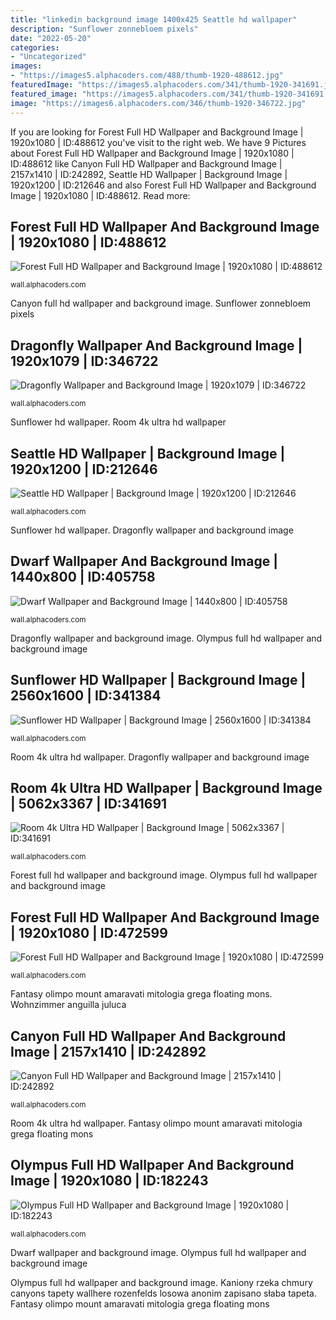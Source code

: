 ```yaml
---
title: "linkedin background image 1400x425 Seattle hd wallpaper"
description: "Sunflower zonnebloem pixels"
date: "2022-05-20"
categories:
- "Uncategorized"
images:
- "https://images5.alphacoders.com/488/thumb-1920-488612.jpg"
featuredImage: "https://images5.alphacoders.com/341/thumb-1920-341691.jpg"
featured_image: "https://images5.alphacoders.com/341/thumb-1920-341691.jpg"
image: "https://images6.alphacoders.com/346/thumb-1920-346722.jpg"
---
```


If you are looking for Forest Full HD Wallpaper and Background Image | 1920x1080 | ID:488612 you've visit to the right web. We have 9 Pictures about Forest Full HD Wallpaper and Background Image | 1920x1080 | ID:488612 like Canyon Full HD Wallpaper and Background Image | 2157x1410 | ID:242892, Seattle HD Wallpaper | Background Image | 1920x1200 | ID:212646 and also Forest Full HD Wallpaper and Background Image | 1920x1080 | ID:488612. Read more:

## Forest Full HD Wallpaper And Background Image | 1920x1080 | ID:488612

![Forest Full HD Wallpaper and Background Image | 1920x1080 | ID:488612](https://images5.alphacoders.com/488/thumb-1920-488612.jpg "Sunflower zonnebloem pixels")

<small>wall.alphacoders.com</small>

Canyon full hd wallpaper and background image. Sunflower zonnebloem pixels

## Dragonfly Wallpaper And Background Image | 1920x1079 | ID:346722

![Dragonfly Wallpaper and Background Image | 1920x1079 | ID:346722](https://images6.alphacoders.com/346/thumb-1920-346722.jpg "Seattle hd wallpaper")

<small>wall.alphacoders.com</small>

Sunflower hd wallpaper. Room 4k ultra hd wallpaper

## Seattle HD Wallpaper | Background Image | 1920x1200 | ID:212646

![Seattle HD Wallpaper | Background Image | 1920x1200 | ID:212646](https://images4.alphacoders.com/212/thumb-1920-212646.jpg "Forest full hd wallpaper and background image")

<small>wall.alphacoders.com</small>

Sunflower hd wallpaper. Dragonfly wallpaper and background image

## Dwarf Wallpaper And Background Image | 1440x800 | ID:405758

![Dwarf Wallpaper and Background Image | 1440x800 | ID:405758](https://images6.alphacoders.com/405/thumb-1920-405758.jpg "Dwarf wallpaper and background image")

<small>wall.alphacoders.com</small>

Dragonfly wallpaper and background image. Olympus full hd wallpaper and background image

## Sunflower HD Wallpaper | Background Image | 2560x1600 | ID:341384

![Sunflower HD Wallpaper | Background Image | 2560x1600 | ID:341384](https://images5.alphacoders.com/341/341384.jpg "Forest full hd wallpaper and background image")

<small>wall.alphacoders.com</small>

Room 4k ultra hd wallpaper. Dragonfly wallpaper and background image

## Room 4k Ultra HD Wallpaper | Background Image | 5062x3367 | ID:341691

![Room 4k Ultra HD Wallpaper | Background Image | 5062x3367 | ID:341691](https://images5.alphacoders.com/341/thumb-1920-341691.jpg "Sunflower zonnebloem pixels")

<small>wall.alphacoders.com</small>

Forest full hd wallpaper and background image. Olympus full hd wallpaper and background image

## Forest Full HD Wallpaper And Background Image | 1920x1080 | ID:472599

![Forest Full HD Wallpaper and Background Image | 1920x1080 | ID:472599](https://images7.alphacoders.com/472/thumb-1920-472599.jpg "Room 4k ultra hd wallpaper")

<small>wall.alphacoders.com</small>

Fantasy olimpo mount amaravati mitologia grega floating mons. Wohnzimmer anguilla juluca

## Canyon Full HD Wallpaper And Background Image | 2157x1410 | ID:242892

![Canyon Full HD Wallpaper and Background Image | 2157x1410 | ID:242892](https://images2.alphacoders.com/242/thumb-1920-242892.jpg "Dragonfly wallpaper and background image")

<small>wall.alphacoders.com</small>

Room 4k ultra hd wallpaper. Fantasy olimpo mount amaravati mitologia grega floating mons

## Olympus Full HD Wallpaper And Background Image | 1920x1080 | ID:182243

![Olympus Full HD Wallpaper and Background Image | 1920x1080 | ID:182243](https://images.alphacoders.com/182/thumb-1920-182243.jpg "Canyon full hd wallpaper and background image")

<small>wall.alphacoders.com</small>

Dwarf wallpaper and background image. Olympus full hd wallpaper and background image

Olympus full hd wallpaper and background image. Kaniony rzeka chmury canyons tapety wallhere rozenfelds losowa anonim zapisano słaba tapeta. Fantasy olimpo mount amaravati mitologia grega floating mons

